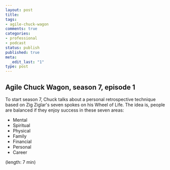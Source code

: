 ```yaml
---
layout: post
title: 
tags:
- agile-chuck-wagon
comments: true
categories:
- professional
- podcast
status: publish
published: true
meta:
  _edit_last: "1"
type: post
---
```


## Agile Chuck Wagon, season 7, episode 1

To start season 7, Chuck talks about a personal retrospective technique based on Zig Ziglar's seven spokes on his Wheel of Life. The idea is, people are balanced if they enjoy success in these seven areas: 

*   Mental
*   Spiritual
*   Physical
*   Family
*   Financial
*   Personal
*   Career

  (length: 7 min)

